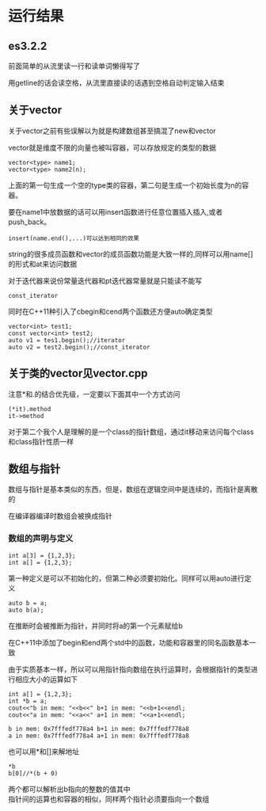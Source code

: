 # 运行结果
## es3.2.2
前面简单的从流里读一行和读单词懒得写了

用getline的话会读空格，从流里直接读的话遇到空格自动判定输入结束
## 关于vector
关于vector之前有些误解以为就是构建数组甚至搞混了new和vector

vector就是维度不限的向量也被叫容器，可以存放规定的类型的数据

    vector<type> name1;
    vector<type> name2(n);
上面的第一句生成一个空的type类的容器，第二句是生成一个初始长度为n的容器。

要在name1中放数据的话可以用insert函数进行任意位置插入插入,或者push_back。

    insert(name.end(),...)可以达到相同的效果
string的很多成员函数和vector的成员函数功能是大致一样的,同样可以用name[]的形式和at来访问数据

对于迭代器来说份常量迭代器和pt迭代器常量就是只能读不能写

    const_iterator
同时在C++11种引入了cbegin和cend两个函数还方便auto确定类型

    vector<int> test1;
    const vector<int> test2;
    auto v1 = tes1.begin();//iterator
    auto v2 = test2.begin();//const_iterator
## 关于类的vector见vector.cpp
注意*和.的结合优先级，一定要以下面其中一个方式访问

    (*it).method
    it->method
对于第二个我个人是理解的是一个class的指针数组，通过it移动来访问每个class和class指针性质一样

## 数组与指针
数组与指针是基本类似的东西，但是，数组在逻辑空间中是连续的，而指针是离散的

在编译器编译时数组会被换成指针

### 数组的声明与定义
    int a[3] = {1,2,3};
    int a[] = {1,2,3};
第一种定义是可以不初始化的，但第二种必须要初始化。同样可以用auto进行定义

    auto b = a;
    auto b(a);
在推断时会被推断为指针，并同时将a的第一个元素赋给b

在C++11中添加了begin和end两个std中的函数，功能和容器里的同名函数基本一致

由于实质基本一样，所以可以用指针指向数组在执行运算时，会根据指针的类型进行相应大小的运算如下

    int a[] = {1,2,3};
    int *b = a;
    cout<<"b in mem: "<<b<<" b+1 in mem: "<<b+1<<endl;
    cout<<"a in mem: "<<a<<" a+1 in mem: "<<a+1<<endl;

    b in mem: 0x7fffedf778a4 b+1 in mem: 0x7fffedf778a8
    a in mem: 0x7fffedf778a4 a+1 in mem: 0x7fffedf778a8
也可以用*和[]来解地址

    *b
    b[0]//*(b + 0)
两个都可以解析出b指向的整数的值其中  
指针间的运算也和容器的相似，同样两个指针必须要指向一个数组